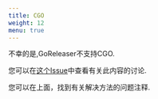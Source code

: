 ```yaml
---
title: CGO
weight: 12
menu: true
---
```


不幸的是,GoReleaser不支持CGO.

您可以在[这个Issue](https://github.com/goreleaser/goreleaser/issues/708)中查看有关此内容的讨论.

您可以在上面，找到有关解决方法的问题注释.
